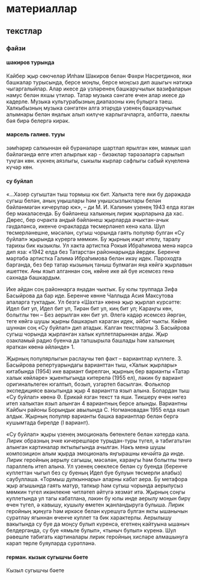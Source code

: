 # материаллар
## текстлар
### файзи
#### шакиров турында 
Кайбер җыр сөючеләр Илһам Шакиров белән Фәхри Насретдинов, яки башкалар турысында, берсе моңлы, берсе моңсыз дип ашыгыч нәтиҗә чыгаргалыйлар. Алар икесе дә үзләренең башкаручылык вазифаларын намус белән яхшы үтиләр. Татар музыка сәнгате өчен алар икесе дә кадерле. Музыка культурабызның диапазоны киң булырга таеш. Халкыбызның музыка сәнгатен алга этәрүдә үзенең башкаручылык алымнары белән яңалык алып килүче карлыгачларга, әлбәттә, лаеклы бәя бирә белергә кирәк. 

#### марсель галиев. тууы
зәмһәрир салкыннан өй бүрәнәләре шартлап ярылган көн, мамык шәл бәйләгәндә өлге итеп алырлык кар - бизәкләр тәрәзәләргә сарылып туңган көн. күкнең аязлыгы, сыкылы кырлар сафлыгы сабый күңеленә күчәр көн. 

#### су буйлап
«...Хәзер сугыштан тыш тормыш юк бит. Халыкта теге яки бу дәрәҗәдә сугыш белән, аның уңышлары һәм уңышсызлыклары белән бәйләнмәгән кичерүләр юк», – ди М. И. Калинин үзенең 1943 елда язган бер мәкаләсендә. Бу бәйләнеш халыкның лирик җырларына да хас. Дөрес, бер очракта андый бәйләнеш җырларда ачыктан-ачык гәүдәләнсә, икенче очракларда төсмерләнеп кенә кала. Шул төсмерләнешне, мәсәлән, сугыш чорында гаять популяр булган «Су буйлап» җырында күрергә мөмкин. Бу җырның иҗат ителү, таралу тарихы бик кызыклы. Ул хакта артистка Рокыя Ибраһимова менә нәрсә дип яза: «1942 елда без Татарстан районнарында йөрдек. Беренче мәртәбә артистка Галимә Ибраһимова белән икәү идек. Пароходта барганда, без бер татар кызының таныш булмаган яңа көйгә җырлавын ишеттек. Аны язып алганнан соң, көйне ике ай буе исемсез генә сәхнәдә башкардым.

Ике айдан соң районнарга яңадан чыктык. Бу юлы труппада Зифа Басыйрова да бар иде. Беренче көнне Чаллыда Асия Максутова апаларга туктадык. Ул безгә «Шахта» көенә җыр җырлап күрсәтте: Идел бит ул, Идел бит ул, Тирән бит ул, киң бит ул; Караңгы көн, болытлы төн – Без аерылган көн бит ул. Әлегә кадәр исемсез йөргән, теге көйгә шушы җырны башкарып караган идек, әйбәт чыкты. Көйне шуннан соң «Су буйлап» дип атадык. Калган текстларны З. Басыйрова сугыш чорында җырланган халык куплетларыннан алды. Җыр озакламый радио буенча да тапшырыла башлады һәм халыкның яраткан көенә әйләнде» 1.

Җырның популярлыгын раслаучы төп факт – вариантлар күплеге. З. Басыйрова репертуарындагы варианттан тыш, «Халык җырлары» китабында (1954) ике вариант бирелгән, җырның бер варианты «Татар халык көйләре» җыентыгында китерелә (1955 ел), ләкин бу вариант оригинальлеген югалтып, бозып, үзгәртеп басылган. Фольклор экспедициясе вакытында җыр 4 вариантта язып алына. Болардан тыш «Су буйлап» көенә Ә. Ерикәй язган текст та яши. Тикшерү өчен нигез итеп халыктан язып алынган 4 вариантның берсе алынды. Вариантны Кайбыч районы Борындык авылында С. Ногмановадан 1955 елда язып алдык. Җырның популяр варианты башка вариантлар белән бергә кушымтада бирелде (I вариант).

«Су буйлап» җыры үзенең эмоциональ бөтенлеге белән хәтердә кала. Лирик образның эчке кичерешләре турыдан-туры түгел, ә табигатьтән алынган картиналар яктылыгында ачылган. Нәкъ менә шушы композицион алым җырда эмоциональ яңгырашны көчәйтә дә инде. Лирик геройның аерылу сагышы, мәсәлән, караңгы һәм болытлы төнгә параллель итеп алына. Ул үзенең сөеклесе белән су буенда (беренче куплеттан чыгып без су буеның Идел буе булуын төсмерли алабыз) саубуллаша. «Тормыш дулкыннары» аларны кабат аера. Бу метафора җыр агышында гаять матур, тапкыр һәм сугыш чорында аерылусыз мөмкин түгел икәнлекне читләтеп әйтүгә хезмәт итә. Җырның соңгы куплетында ул тагы кабатлана, ләкин бу юлы инде аерылу моңын бирү өчен түгел, ә кавышу, кушылу өметен җанландыруга булыша. Лирик геройның җиңүгә һәм иркәсе белән күрешүгә булган якты ышанычын сурәтләү ягыннан өченче куплет та бик характерлы. Аерылышу вакытында су буе да моңсу булып күренсә, егетнең кайтуына ышаныч белдергәндә, су буе «ямьле булып», «тыныч булып» күренә. Шул рәвешле табигать картиналары лирик геройның хисләре алмашынуга карап төрле буяуларда сурәтләнә.

#### герман. кызык сугышчы бәете
Кызыл сугышчы бәете

